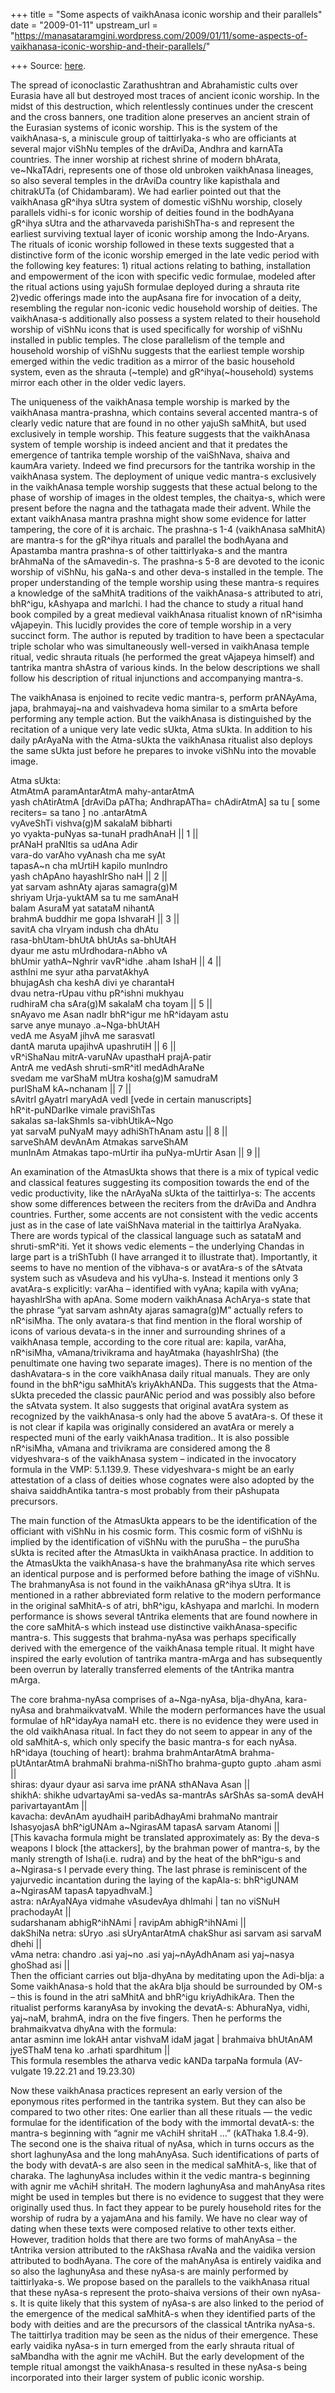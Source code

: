 +++
title = "Some aspects of vaikhAnasa iconic worship and their parallels"
date = "2009-01-11"
upstream_url = "https://manasataramgini.wordpress.com/2009/01/11/some-aspects-of-vaikhanasa-iconic-worship-and-their-parallels/"

+++
Source: [here](https://manasataramgini.wordpress.com/2009/01/11/some-aspects-of-vaikhanasa-iconic-worship-and-their-parallels/).

The spread of iconoclastic Zarathushtran and Abrahamistic cults over
Eurasia have all but destroyed most traces of ancient iconic worship. In
the midst of this destruction, which relentlessly continues under the
crescent and the cross banners, one tradition alone preserves an ancient
strain of the Eurasian systems of iconic worship. This is the system of
the vaikhAnasa-s, a miniscule group of taittirIyaka-s who are officiants
at several major viShNu temples of the drAviDa, Andhra and karnATa
countries. The inner worship at richest shrine of modern bhArata,
ve\~NkaTAdri, represents one of those old unbroken vaikhAnasa lineages,
so also several temples in the drAviDa country like kapisthala and
chitrakUTa (of Chidambaram). We had earlier pointed out that the
vaikhAnasa gR^ihya sUtra system of domestic viShNu worship, closely
parallels vidhi-s for iconic worship of deities found in the bodhAyana
gR^ihya sUtra and the atharvaveda parishiShTha-s and represent the
earliest surviving textual layer of iconic worship among the
Indo-Aryans. The rituals of iconic worship followed in these texts
suggested that a distinctive form of the iconic worship emerged in the
late vedic period with the following key features: 1) ritual actions
relating to bathing, installation and empowerment of the icon with
specific vedic formulae, modeled after the ritual actions using yajuSh
formulae deployed during a shrauta rite 2)vedic offerings made into the
aupAsana fire for invocation of a deity, resembling the regular
non-iconic vedic household worship of deities. The vaikhAnasa-s
additionally also possess a system related to their household worship of
viShNu icons that is used specifically for worship of viShNu installed
in public temples. The close parallelism of the temple and household
worship of viShNu suggests that the earliest temple worship emerged
within the vedic tradition as a mirror of the basic household system,
even as the shrauta (\~temple) and gR^ihya(\~household) systems mirror
each other in the older vedic layers.

The uniqueness of the vaikhAnasa temple worship is marked by the
vaikhAnasa mantra-prashna, which contains several accented mantra-s of
clearly vedic nature that are found in no other yajuSh saMhitA, but used
exclusively in temple worship. This feature suggests that the vaikhAnasa
system of temple worship is indeed ancient and that it predates the
emergence of tantrika temple worship of the vaiShNava, shaiva and
kaumAra variety. Indeed we find precursors for the tantrika worship in
the vaikhAnasa system. The deployment of unique vedic mantra-s
exclusively in the vaikhAnasa temple worship suggests that these actual
belong to the phase of worship of images in the oldest temples, the
chaitya-s, which were present before the nagna and the tathagata made
their advent. While the extant vaikhAnasa mantra prashna might show some
evidence for latter tampering, the core of it is archaic. The prashna-s
1-4 (vaikhAnasa saMhitA) are mantra-s for the gR^ihya rituals and
parallel the bodhAyana and Apastamba mantra prashna-s of other
taittirIyaka-s and the mantra brAhmaNa of the sAmavedin-s. The prashna-s
5-8 are devoted to the iconic worship of viShNu, his gaNa-s and other
deva-s installed in the temple. The proper understanding of the temple
worship using these mantra-s requires a knowledge of the saMhitA
traditions of the vaikhAnasa-s attributed to atri, bhR^igu, kAshyapa and
marIchi. I had the chance to study a ritual hand book compiled by a
great medieval vaikhAnasa ritualist known of nR^isimha vAjapeyin. This
lucidly provides the core of temple worship in a very succinct form. The
author is reputed by tradition to have been a spectacular triple scholar
who was simultaneously well-versed in vaikhAnasa temple ritual, vedic
shrauta rituals (he performed the great vAjapeya himself) and tantrika
mantra shAstra of various kinds. In the below descriptions we shall
follow his description of ritual injunctions and accompanying mantra-s.

The vaikhAnasa is enjoined to recite vedic mantra-s, perform prANAyAma,
japa, brahmayaj\~na and vaishvadeva homa similar to a smArta before
performing any temple action. But the vaikhAnasa is distinguished by the
recitation of a unique very late vedic sUkta, Atma sUkta. In addition to
his daily pArAyaNa with the Atma-sUkta the vaikhAnasa ritualist also
deploys the same sUkta just before he prepares to invoke viShNu into the
movable image.

Atma sUkta:  
AtmAtmA paramAntarAtmA mahy-antarAtmA  
yash chAtirAtmA \[drAviDa pATha; AndhrapATha= chAdirAtmA\] sa tu \[ some
reciters= sa tano \] no .antarAtmA  
vyAveShTi vishva(g)M sakalaM bibharti  
yo vyakta-puNyas sa-tunaH pradhAnaH \|\| 1 \|\|  
prANaH praNItis sa udAna Adir  
vara-do varAho vyAnash cha me syAt  
tapasA\~n cha mUrtiH kapilo munIndro  
yash chApAno hayashIrSho naH \|\| 2 \|\|  
yat sarvam ashnAty ajaras samagra(g)M  
shriyam Urja-yuktAM sa tu me samAnaH  
balam AsuraM yat satataM nihantA  
brahmA buddhir me gopa IshvaraH \|\| 3 \|\|  
savitA cha vIryam indush cha dhAtu  
rasa-bhUtam-bhUtA bhUtAs sa-bhUtAH  
dyaur me astu mUrdhodara-nAbho vA  
bhUmir yathA\~Nghrir vavR^idhe .aham IshaH \|\| 4 \|\|  
asthIni me syur atha parvatAkhyA  
bhujagAsh cha keshA divi ye charantaH  
dvau netra-rUpau vithu pR^ishni mukhyau  
rudhiraM cha sAra(g)M sakalaM cha toyam \|\| 5 \|\|  
snAyavo me Asan nadIr bhR^igur me hR^idayam astu  
sarve anye munayo .a\~Nga-bhUtAH  
vedA me AsyaM jihvA me sarasvatI  
dantA maruta upajihvA upashrutiH \|\| 6 \|\|  
vR^iShaNau mitrA-varuNAv upasthaH prajA-patir  
AntrA me vedAsh shruti-smR^itI medAdhAraNe  
svedam me varShaM mUtra kosha(g)M samudraM  
purIShaM kA\~nchanam \|\| 7 \|\|  
sAvitrI gAyatrI maryAdA vedI \[vede in certain manuscripts\]  
hR^it-puNDarIke vimale praviShTas  
sakalas sa-lakShmIs sa-vibhUtikA\~Ngo  
yat sarvaM puNyaM mayy adhiShThAnam astu \|\| 8 \|\|  
sarveShAM devAnAm Atmakas sarveShAM  
munInAm Atmakas tapo-mUrtir iha puNya-mUrtir Asan \|\| 9 \|\|

An examination of the AtmasUkta shows that there is a mix of typical
vedic and classical features suggesting its composition towards the end
of the vedic productivity, like the nArAyaNa sUkta of the taittirIya-s:
The accents show some differences between the reciters from the drAviDa
and Andhra countries. Further, some accents are not consistent with the
vedic accents just as in the case of late vaiShNava material in the
taittirIya AraNyaka. There are words typical of the classical language
such as satataM and shruti-smR^iti. Yet it shows vedic elements – the
underlying Chandas in large part is a triShTubh (I have arranged it to
illustrate that). Importantly, it seems to have no mention of the
vibhava-s or avatAra-s of the sAtvata system such as vAsudeva and his
vyUha-s. Instead it mentions only 3 avatAra-s explicitly: varAha –
identified with vyAna; kapila with vyAna; hayashIrSha with apAna. Some
modern vaikhAnasa AchArya-s state that the phrase “yat sarvam ashnAty
ajaras samagra(g)M” actually refers to nR^isiMha. The only avatara-s
that find mention in the floral worship of icons of various devata-s in
the inner and surrounding shrines of a vaikhAnasa temple, according to
the core ritual are: kapila, varAha, nR^isiMha, vAmana/trivikrama and
hayAtmaka (hayashIrSha) (the penultimate one having two separate
images). There is no mention of the dashAvatara-s in the core vaikhAnasa
daily ritual manuals. They are only found in the bhR^igu saMhitA’s
kriyAkhANDa. This suggests that the Atma-sUkta preceded the classic
paurANic period and was possibly also before the sAtvata system. It also
suggests that original avatAra system as recognized by the vaikhAnasa-s
only had the above 5 avatAra-s. Of these it is not clear if kapila was
originally considered an avatAra or merely a respected muni of the early
vaikhAnasa tradition.. It is also possible nR^isiMha, vAmana and
trivikrama are considered among the 8 vidyeshvara-s of the vaikhAnasa
system – indicated in the invocatory formula in the VMP: 5.1.139.9.
These vidyeshvara-s might be an early attestation of a class of deities
whose cognates were also adopted by the shaiva saiddhAntika tantra-s
most probably from their pAshupata precursors.

The main function of the AtmasUkta appears to be the identification of
the officiant with viShNu in his cosmic form. This cosmic form of viShNu
is implied by the identification of viShNu with the puruSha – the
puruSha sUkta is recited after the AtmasUkta in vaikhAnasa practice. In
addition to the AtmasUkta the vaikhAnasa-s have the brahmanyAsa rite
which serves an identical purpose and is performed before bathing the
image of viShNu. The brahmanyAsa is not found in the vaikhAnasa gR^ihya
sUtra. It is mentioned in a rather abbreviated form relative to the
modern performance in the original saMhitA-s of atri, bhR^igu, kAshyapa
and marIchi. In modern performance is shows several tAntrika elements
that are found nowhere in the core saMhitA-s which instead use
distinctive vaikhAnasa-specific mantra-s. This suggests that
brahma-nyAsa was perhaps specifically derived with the emergence of the
vaikhAnasa temple ritual. It might have inspired the early evolution of
tantrika mantra-mArga and has subsequently been overrun by laterally
transferred elements of the tAntrika mantra mArga.

The core brahma-nyAsa comprises of a\~Nga-nyAsa, bIja-dhyAna, kara-nyAsa
and brahmaikvatvaM. While the modern performances have the usual
formulae of hR^idayAya namaH etc. there is no evidence they were used in
the old vaikhAnasa ritual. In fact they do not seem to appear in any of
the old saMhitA-s, which only specify the basic mantra-s for each
nyAsa.  
hR^idaya (touching of heart): brahma brahmAntarAtmA brahma-pUtAntarAtmA
brahmaNi brahma-niShTho brahma-gupto gupto .aham asmi \|\|  
shiras: dyaur dyaur asi sarva ime prANA sthANava Asan \|\|  
shikhA: shikhe udvartayAmi sa-vedAs sa-mantrAs sArShAs sa-somA devAH
parivartayantAm \|\|  
kavacha: devAnAm ayudhaiH paribAdhayAmi brahmaNo mantrair IshasyojasA
bhR^igUNAm a\~NgirasAM tapasA sarvam Atanomi \|\|  
\[This kavacha formula might be translated approximately as: By the
deva-s weapons I block \[the attackers\], by the brahman power of
mantra-s, by the manly strength of Isha(i.e. rudra) and by the heat of
the bhR^igu-s and a\~Ngirasa-s I pervade every thing. The last phrase is
reminiscent of the yajurvedic incantation during the laying of the
kapAla-s: bhR^igUNAM a\~NgirasAM tapasA tapyadhvaM.\]  
astra: nArAyaNAya vidmahe vAsudevAya dhImahi \| tan no viSNuH
prachodayAt \|\|  
sudarshanam abhigR^ihNAmi \| ravipAm abhigR^ihNAmi \|\|  
dakShiNa netra: sUryo .asi sUryAntarAtmA chakShur asi sarvam asi sarvaM
dhehi \|\|  
vAma netra: chandro .asi yaj\~no .asi yaj\~nAyAdhAnam asi yaj\~nasya
ghoShad asi \|\|  
Then the officiant carries out bIja-dhyAna by meditating upon the
Adi-bIja: a  
Some vaikhAnasa-s hold that the akAra bIja should be surrounded by OM-s
– this is found in the atri saMhitA and bhR^igu kriyAdhikAra. Then the
ritualist performs karanyAsa by invoking the devatA-s: AbhuraNya, vidhi,
yaj\~naM, brahmA, indra on the five fingers. Then he performs the
brahmaikvatva dhyAna with the formula:  
antar asminn ime lokAH antar vishvaM idaM jagat \| brahmaiva bhUtAnAM
jyeSThaM tena ko .arhati spardhitum \|\|  
This formula resembles the atharva vedic kANDa tarpaNa formula
(AV-vulgate 19.22.21 and 19.23.30)

Now these vaikhAnasa practices represent an early version of the
eponymous rites performed in the tantrika system. But they can also be
compared to two other rites: One earlier than all these rituals — the
vedic formulae for the identification of the body with the immortal
devatA-s: the mantra-s beginning with “agnir me vAchiH shritaH …”
(kAThaka 1.8.4-9). The second one is the shaiva ritual of nyAsa, which
in turns occurs as the short laghunyAsa and the long mahAnyAsa. Such
identifications of parts of the body with devatA-s are also seen in the
medical saMhitA-s, like that of charaka. The laghunyAsa includes within
it the vedic mantra-s beginning with agnir me vAchiH shritaH. The modern
laghunyAsa and mahAnyAsa rites might be used in temples but there is no
evidence to suggest that they were originally used thus. In fact they
appear to be purely household rites for the worship of rudra by a
yajamAna and his family. We have no clear way of dating when these texts
were composed relative to other texts either. However, tradition holds
that there are two forms of mahAnyAsa – the tAntrika version attributed
to the rAkShasa rAvaNa and the vaidika version attributed to bodhAyana.
The core of the mahAnyAsa is entirely vaidika and so also the laghunyAsa
and these nyAsa-s are mainly performed by taittirIyaka-s. We propose
based on the parallels to the vaikhAnasa ritual that these nyAsa-s
represent the proto-shaiva versions of their own nyAsa-s. It is quite
likely that this system of nyAsa-s are also linked to the period of the
emergence of the medical saMhitA-s when they identified parts of the
body with deities and are the precursors of the classical tAntrika
nyAsa-s. The taittirIya tradition may be seen as the nidus of their
emergence. These early vaidika nyAsa-s in turn emerged from the early
shrauta ritual of saMbandha with the agnir me vAchiH. But the early
development of the temple ritual amongst the vaikhAnasa-s resulted in
these nyAsa-s being incorporated into their larger system of public
iconic worship.

